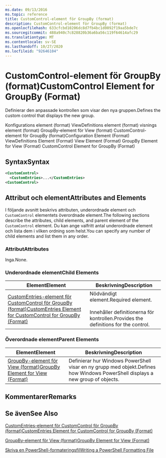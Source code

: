 ```yaml
---
ms.date: 09/13/2016
ms.topic: reference
title: CustomControl-element för GroupBy (format)
description: CustomControl-element för GroupBy (format)
ms.openlocfilehash: 633cfcbd10206dc8d7fb4bc1d0092f19aa5bde7c
ms.sourcegitcommit: 488a940c7c828820b36a6ba56c119f64614afc29
ms.translationtype: MT
ms.contentlocale: sv-SE
ms.lasthandoff: 10/27/2020
ms.locfileid: "92646104"
---
```

# <a name="customcontrol-element-for-groupby-format"></a><span data-ttu-id="3cdee-103">CustomControl-element för GroupBy (format)</span><span class="sxs-lookup"><span data-stu-id="3cdee-103">CustomControl Element for GroupBy (Format)</span></span>

<span data-ttu-id="3cdee-104">Definierar den anpassade kontrollen som visar den nya gruppen.</span><span class="sxs-lookup"><span data-stu-id="3cdee-104">Defines the custom control that displays the new group.</span></span>

<span data-ttu-id="3cdee-105">Konfigurations element (format) ViewDefinitions element (format) visnings element (format) GroupBy-element för View (format) CustomControl-element för GroupBy (format)</span><span class="sxs-lookup"><span data-stu-id="3cdee-105">Configuration Element (Format) ViewDefinitions Element (Format) View Element (Format) GroupBy Element for View (Format) CustomControl Element for GroupBy (Format)</span></span>

## <a name="syntax"></a><span data-ttu-id="3cdee-106">Syntax</span><span class="sxs-lookup"><span data-stu-id="3cdee-106">Syntax</span></span>

```xml
<CustomControl>
  <CustomEntries>...</CustomEntries>
<CustomControl>
```

## <a name="attributes-and-elements"></a><span data-ttu-id="3cdee-107">Attribut och element</span><span class="sxs-lookup"><span data-stu-id="3cdee-107">Attributes and Elements</span></span>

<span data-ttu-id="3cdee-108">I följande avsnitt beskrivs attributen, underordnade element och `CustomControl` elementets överordnade element.</span><span class="sxs-lookup"><span data-stu-id="3cdee-108">The following sections describe the attributes, child elements, and parent element of the `CustomControl` element.</span></span> <span data-ttu-id="3cdee-109">Du kan ange valfritt antal underordnade element och lista dem i vilken ordning som helst.</span><span class="sxs-lookup"><span data-stu-id="3cdee-109">You can specify any number of child elements and list them in any order.</span></span>

### <a name="attributes"></a><span data-ttu-id="3cdee-110">Attribut</span><span class="sxs-lookup"><span data-stu-id="3cdee-110">Attributes</span></span>

<span data-ttu-id="3cdee-111">Inga.</span><span class="sxs-lookup"><span data-stu-id="3cdee-111">None.</span></span>

### <a name="child-elements"></a><span data-ttu-id="3cdee-112">Underordnade element</span><span class="sxs-lookup"><span data-stu-id="3cdee-112">Child Elements</span></span>

|<span data-ttu-id="3cdee-113">Element</span><span class="sxs-lookup"><span data-stu-id="3cdee-113">Element</span></span>|<span data-ttu-id="3cdee-114">Beskrivning</span><span class="sxs-lookup"><span data-stu-id="3cdee-114">Description</span></span>|
|-------------|-----------------|
|[<span data-ttu-id="3cdee-115">CustomEntries-element för CustomControl för GroupBy (format)</span><span class="sxs-lookup"><span data-stu-id="3cdee-115">CustomEntries Element for CustomControl for GroupBy (Format)</span></span>](./customentries-element-for-customcontrol-for-groupby-format.md)|<span data-ttu-id="3cdee-116">Nödvändigt element.</span><span class="sxs-lookup"><span data-stu-id="3cdee-116">Required element.</span></span><br /><br /> <span data-ttu-id="3cdee-117">Innehåller definitionerna för kontrollen.</span><span class="sxs-lookup"><span data-stu-id="3cdee-117">Provides the definitions for the control.</span></span>|

### <a name="parent-elements"></a><span data-ttu-id="3cdee-118">Överordnade element</span><span class="sxs-lookup"><span data-stu-id="3cdee-118">Parent Elements</span></span>

|<span data-ttu-id="3cdee-119">Element</span><span class="sxs-lookup"><span data-stu-id="3cdee-119">Element</span></span>|<span data-ttu-id="3cdee-120">Beskrivning</span><span class="sxs-lookup"><span data-stu-id="3cdee-120">Description</span></span>|
|-------------|-----------------|
|[<span data-ttu-id="3cdee-121">GroupBy-element för View (format)</span><span class="sxs-lookup"><span data-stu-id="3cdee-121">GroupBy Element for View (Format)</span></span>](./groupby-element-for-view-format.md)|<span data-ttu-id="3cdee-122">Definierar hur Windows PowerShell visar en ny grupp med objekt.</span><span class="sxs-lookup"><span data-stu-id="3cdee-122">Defines how Windows PowerShell displays a new group of objects.</span></span>|

## <a name="remarks"></a><span data-ttu-id="3cdee-123">Kommentarer</span><span class="sxs-lookup"><span data-stu-id="3cdee-123">Remarks</span></span>

## <a name="see-also"></a><span data-ttu-id="3cdee-124">Se även</span><span class="sxs-lookup"><span data-stu-id="3cdee-124">See Also</span></span>

[<span data-ttu-id="3cdee-125">CustomEntries-element för CustomControl för GroupBy (format)</span><span class="sxs-lookup"><span data-stu-id="3cdee-125">CustomEntries Element for CustomControl for GroupBy (Format)</span></span>](./customentries-element-for-customcontrol-for-groupby-format.md)

[<span data-ttu-id="3cdee-126">GroupBy-element för View (format)</span><span class="sxs-lookup"><span data-stu-id="3cdee-126">GroupBy Element for View (Format)</span></span>](./groupby-element-for-view-format.md)

[<span data-ttu-id="3cdee-127">Skriva en PowerShell-formateringsfil</span><span class="sxs-lookup"><span data-stu-id="3cdee-127">Writing a PowerShell Formatting File</span></span>](./writing-a-powershell-formatting-file.md)
